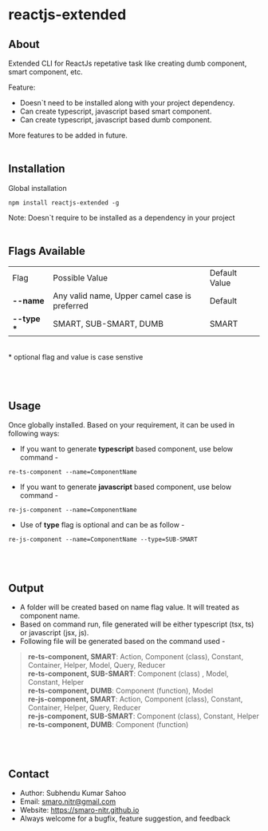 # reactjs-extended

## About
Extended CLI for ReactJs repetative task like creating dumb component, smart component, etc.

Feature:
* Doesn`t need to be installed along with your project dependency.
* Can create typescript, javascript based smart component.
* Can create typescript, javascript based dumb component.

More features to be added in future.
<br/>&nbsp;

## Installation
Global installation
```shell
npm install reactjs-extended -g
```
Note: Doesn`t require to be installed as a dependency in your project
<br/>&nbsp;

## Flags Available
<table>
  <tr>
    <td>Flag</td>
    <td>Possible Value</td>
    <td>Default Value</td>
  <tr>
  <tr>
    <td><b>--name</b></td>
    <td>Any valid name, Upper camel case is preferred</td>
    <td>Default</td>
  </tr>
  <tr>
    <td><b>--type *</b></td>
    <td>SMART, SUB-SMART, DUMB</td>
    <td>SMART</td>
  </tr>
</table>
<br/>
* optional flag and value is case senstive

<br/>&nbsp;

## Usage
Once globally installed. Based on your requirement, it can be used in following ways:

* If you want to generate <b>typescript</b> based component, use below command -
```shell
re-ts-component --name=ComponentName
```

* If you want to generate <b>javascript</b> based component, use below command -
```shell
re-js-component --name=ComponentName
```

* Use of <b>type</b> flag is optional and can be as follow -
```shell
re-js-component --name=ComponentName --type=SUB-SMART
```

<br/>&nbsp;

## Output
* A folder will be created based on name flag value. It will treated as component name.
* Based on command run, file generated will be either typescript (tsx, ts) or javascript (jsx, js).
* Following file will be generated based on the command used -
> <b>re-ts-component, SMART</b>: Action, Component (class), Constant, Container, Helper, Model, Query, Reducer <br/>
> <b>re-ts-component, SUB-SMART</b>: Component (class) , Model, Constant, Helper <br/>
> <b>re-ts-component, DUMB</b>: Component (function), Model <br/>
> <b>re-js-component, SMART</b>: Action, Component (class), Constant, Container, Helper, Query, Reducer <br/>
> <b>re-js-component, SUB-SMART</b>: Component (class), Constant, Helper <br/>
> <b>re-ts-component, DUMB</b>: Component (function) <br/>

<br/>&nbsp;

## Contact
* Author: Subhendu Kumar Sahoo
* Email: smaro.nitr@gmail.com
* Website: https://smaro-nitr.github.io
* Always welcome for a bugfix, feature suggestion, and feedback

